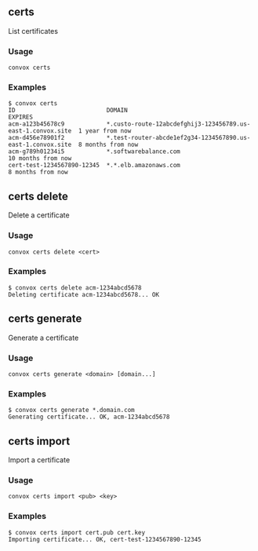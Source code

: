 ## certs

List certificates

### Usage

    convox certs

### Examples

    $ convox certs
    ID                          DOMAIN                                                       EXPIRES
    acm-a123b45678c9            *.custo-route-12abcdefghij3-123456789.us-east-1.convox.site  1 year from now
    acm-d456e78901f2            *.test-router-abcde1ef2g34-1234567890.us-east-1.convox.site  8 months from now
    acm-g789h01234i5            *.softwarebalance.com                                        10 months from now
    cert-test-1234567890-12345  *.*.elb.amazonaws.com                                        8 months from now

## certs delete

Delete a certificate

### Usage

    convox certs delete <cert>

### Examples

    $ convox certs delete acm-1234abcd5678
    Deleting certificate acm-1234abcd5678... OK

## certs generate

Generate a certificate

### Usage

    convox certs generate <domain> [domain...]

### Examples

    $ convox certs generate *.domain.com
    Generating certificate... OK, acm-1234abcd5678

## certs import

Import a certificate

### Usage

    convox certs import <pub> <key>

### Examples

    $ convox certs import cert.pub cert.key
    Importing certificate... OK, cert-test-1234567890-12345